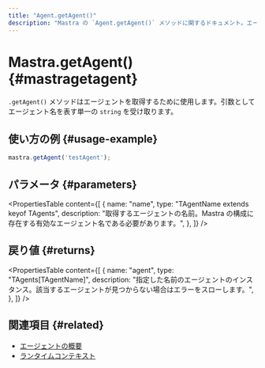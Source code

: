 ```yaml
---
title: "Agent.getAgent()"
description: "Mastra の `Agent.getAgent()` メソッドに関するドキュメント。エージェントを名前で取得します。"
---
```


# Mastra.getAgent() \{#mastragetagent\}

`.getAgent()` メソッドはエージェントを取得するために使用します。引数としてエージェント名を表す単一の `string` を受け取ります。

## 使い方の例 \{#usage-example\}

```typescript copy
mastra.getAgent('testAgent');
```

## パラメータ \{#parameters\}

<PropertiesTable
  content={[
{
name: "name",
type: "TAgentName extends keyof TAgents",
description: "取得するエージェントの名前。Mastra の構成に存在する有効なエージェント名である必要があります。",
},
]}
/>

## 戻り値 \{#returns\}

<PropertiesTable
  content={[
{
name: "agent",
type: "TAgents[TAgentName]",
description: "指定した名前のエージェントのインスタンス。該当するエージェントが見つからない場合はエラーをスローします。",
},
]}
/>

## 関連項目 \{#related\}

* [エージェントの概要](/docs/agents/overview)
* [ランタイムコンテキスト](/docs/server-db/runtime-context)